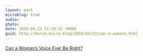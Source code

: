 ```yaml
---
layout: post
microblog: true
audio: 
photo: 
date: 2018-04-23 11:19:32 +0800
guid: http://kerim.micro.blog/2018/04/23/can-a-womans.html
---
```

[Can a Woman’s Voice Ever Be Right?](http://www.thecut.com/2016/07/female-voice-anxiety-c-v-r.html)
